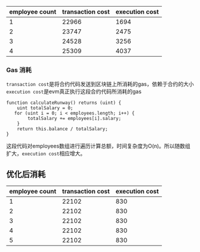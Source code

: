 | employee count | transaction cost | execution cost |
| :------------- | :------------- | :------------- |
|1   | 22966  | 1694  |   |
|2   | 23747  | 2475  |   |
|3   | 24528  | 3256  |   |
|4   | 25309  | 4037  |   |

### Gas 消耗

`transaction cost`是将合约代码发送到区块链上所消耗的gas，依赖于合约的大小
`execution cost`是evm真正执行这段合约代码所消耗的gas

```solidity
function calculateRunway() returns (uint) {
    uint totalSalary = 0;
   for (uint i = 0; i < employees.length; i++) {
        totalSalary += employees[i].salary;
    }
    return this.balance / totalSalary;
}
```

这段代码对employees数组进行遍历计算总额，时间复杂度为O(n)。所以随数组扩大，`execution cost`相应增大。

## 优化后消耗

| employee count | transaction cost | execution cost |
| :------------- | :------------- | :------------- |
|1   | 22102  | 830  |   |
|2   | 22102  | 830  |   |
|3   | 22102  | 830  |   |
|4   | 22102  | 830  |   |
|5   | 22102  | 830  |   |
